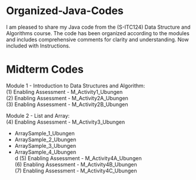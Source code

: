 # Organized-Java-Codes
I am pleased to share my Java code from the (S-ITC124) Data Structure and Algorithms course. The code has been organized according to the modules and includes comprehensive comments for clarity and understanding. Now included with Instructions.

# Midterm Codes 

Module 1 - Introduction to Data Structures and Algorithm: <br />
(1) Enabling Assessment - M_Activity1_Ubungen <br />
(2) Enabling Assessment - M_Activity2A_Ubungen <br />
(3) Enabling Assessment - M_Activity2B_Ubungen <br />

Module 2 - List and Array: <br />
(4) Enabling Assessment - M_Activity3_Ubungen <br />
  - ArraySample_1_Ubungen <br />
  - ArraySample_2_Ubungen <br />
  - ArraySample_3_Ubungen <br />
  - ArraySample_4_Ubungen <br />
d
(5) Enabling Assessment - M_Activity4A_Ubungen <br />
(6) Enabling Assessment - M_Activity4B_Ubungen <br />
(7) Enabling Assessment - M_Activity4C_Ubungen <br />

